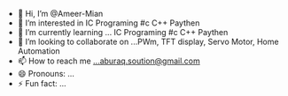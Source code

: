 - 👋 Hi, I’m @Ameer-Mian
- 👀 I’m interested in IC Programing #c C++ Paythen 
- 🌱 I’m currently learning ... IC Programing #c C++ Paythen 
- 💞️ I’m looking to collaborate on ...PWm, TFT display, Servo Motor, Home Automation
- 📫 How to reach me ...aburaq.soution@gmail.com 
- 😄 Pronouns: ...
- ⚡ Fun fact: ...

<!---
Ameer-Mian/Ameer-Mian is a ✨ special ✨ repository because its `README.md` (this file) appears on your GitHub profile.
You can click the Preview link to take a look at your changes.
--->
